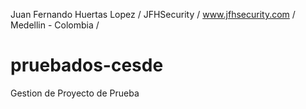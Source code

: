 Juan Fernando Huertas Lopez /
JFHSecurity /
www.jfhsecurity.com /
Medellin - Colombia /
# pruebados-cesde
Gestion de Proyecto de Prueba
